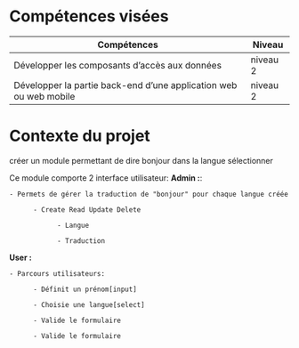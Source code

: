 
# Compétences visées
| Compétences   | Niveau  |
|---|---|
|  Développer les composants d’accès aux données | niveau 2  |
| Développer la partie back-end d’une application web ou web mobile  | niveau 2  |

# Contexte du projet
créer un module permettant de dire bonjour dans la langue sélectionner

Ce module comporte 2 interface utilisateur:
**Admin :**:
```
- Permets de gérer la traduction de "bonjour" pour chaque langue créée

      - Create Read Update Delete

            - Langue

            - Traduction
```
**User :**
```
- Parcours utilisateurs:

      - Définit un prénom[input]

      - Choisie une langue[select]

      - Valide le formulaire

      - Valide le formulaire
```
